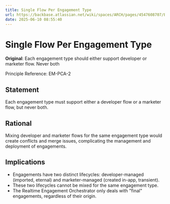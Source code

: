 ```yaml
---
title: Single Flow Per Engagement Type
url: https://backbase.atlassian.net/wiki/spaces/ARCH/pages/4547608707/Each+engagement+type+should+either+support+developer+or+marketer+flow.+Never+both
date: 2025-06-10 08:55:40
---
```


# Single Flow Per Engagement Type

**Original**: Each engagement type should either support developer or marketer flow. Never both

Principle Reference: EM-PCA-2

## Statement

Each engagement type must support either a developer flow or a marketer flow, but never both.

## Rational

Mixing developer and marketer flows for the same engagement type would create conflicts and merge issues, complicating the management and deployment of engagements.

## Implications

- Engagements have two distinct lifecycles: developer-managed (imported, eternal) and marketer-managed (created in-app, transient).
- These two lifecycles cannot be mixed for the same engagement type.
- The Realtime Engagement Orchestrator only deals with "final" engagements, regardless of their origin.